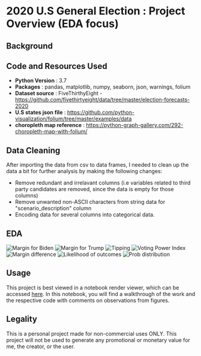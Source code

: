 # 2020 U.S General Election : Project Overview (EDA focus)

**Background**
---

**Code and Resources Used**
---
- **Python Version** : 3.7
- **Packages** : pandas, matplotlib, numpy, seaborn, json, warnings, folium
- **Dataset source** : FiveThirthyEight - https://github.com/fivethirtyeight/data/tree/master/election-forecasts-2020
- **U.S states json file** : https://github.com/python-visualization/folium/tree/master/examples/data
- **choropleth map reference** : https://python-graph-gallery.com/292-choropleth-map-with-folium/

**Data Cleaning**
---
After importing the data from csv to data frames, I needed to clean up the data a bit for further analysis by making the following changes:
- Remove redundant and irrelavant columns (i.e variables related to third party candidates are removed, since the data is empty for those columns)
- Remove unwanted non-ASCII characters from string data for "scenario_description" column
- Encoding data for several columns into categorical data.

**EDA**
---
![Margin for Biden](https://user-images.githubusercontent.com/34255556/93668074-d99d9400-fabc-11ea-90a4-fd47595df2d4.png)
![Margin for Trump](https://user-images.githubusercontent.com/34255556/93668075-dc988480-fabc-11ea-999e-b9a22ec6984c.png)
![Tipping](https://user-images.githubusercontent.com/34255556/93668083-ef12be00-fabc-11ea-9a7d-2d0fb67676e7.PNG)
![Voting Power Index](https://user-images.githubusercontent.com/34255556/93668084-f0dc8180-fabc-11ea-91ce-be468cd88071.PNG)
![Margin difference](https://user-images.githubusercontent.com/34255556/93668168-80823000-fabd-11ea-96fb-66a4ebad5268.PNG)
![Likelihood of outcomes](https://user-images.githubusercontent.com/34255556/93668240-cdfe9d00-fabd-11ea-9974-524796456846.png)
![Prob  distribution](https://user-images.githubusercontent.com/34255556/93668271-ea023e80-fabd-11ea-8c4d-2a3ac4879f6e.png)



**Usage**
---
This project is best viewed in a notebook render viewer, which can be accessed [here](https://nbviewer.jupyter.org/github/YXLiaw/2020-U.S-General-Election/blob/master/2020%20U.S%20General%20Election.ipynb). In this notebook, you will find a walkthrough of the work and the respective code with comments on observations from figures.

**Legality**
---
This is a personal project made for non-commercial uses ONLY. This project will not be used to generate any promotional or monetary value for me, the creator, or the user.
